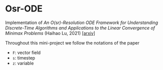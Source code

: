 Osr-ODE
===

Implementation of
_An O(sr)-Resolution ODE Framework for Understanding Discrete-Time Algorithms and Applications to the Linear Convergence of Minimax Problems_
(Haihao Lu, 2021)
[[arxiv]](https://arxiv.org/abs/2001.08826)

Throughout this mini-project we follow the notations of the paper
- `F`: vector field
- `s`: timestep
- `z`: variable
